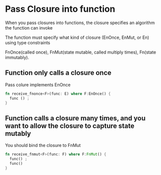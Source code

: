 # Pass Closure into function

When you pass closures into functions, the closure specifies an algorithm the function can invoke

The function must specify what kind of closure (EnOnce, EnMut, or En) using type constraints

FnOnce(called once), FnMut(state mutable, called multiply times), Fn(state immutably).

## Function only calls a closure once

Pass colure implements EnOnce

```rust
fn receive_fnonce<F>(func: E) where F:EnOnce() {
  func () ;
}
```

## Function calls a closure many times, and you want to allow the closure to capture state mutably

You should bind the closure to FnMut

```rust
fn receive_fnmut<F>(func: F) where F:FnMut() {
  func() ;
  func()
}

```
